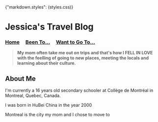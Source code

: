 {"markdown.styles": (styles.css)}

# Jessica's Travel Blog

### [Home](./home.md) &nbsp;&nbsp;&nbsp; [Been To...](./beenTo.md) &nbsp;&nbsp;&nbsp; [Want to Go To...](./wantToGoTo.md)

> **My mom often take me out on trips and that's how I FELL IN LOVE with the feelling of going to new places, meeting the locals and learning about their culture.**

## About Me

I'm currently a 16 years old secondary schooler at Collège de Montréal in Montreal, Quebec, Canada. 

I was born in HuBei China in the year 2000

Montreal is the city my mom and I chose to move to 
